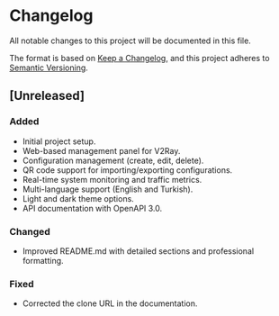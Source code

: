 # Changelog

All notable changes to this project will be documented in this file.

The format is based on [Keep a Changelog](https://keepachangelog.com/en/1.0.0/),
and this project adheres to [Semantic Versioning](https://semver.org/spec/v2.0.0.html).

## [Unreleased]

### Added
- Initial project setup.
- Web-based management panel for V2Ray.
- Configuration management (create, edit, delete).
- QR code support for importing/exporting configurations.
- Real-time system monitoring and traffic metrics.
- Multi-language support (English and Turkish).
- Light and dark theme options.
- API documentation with OpenAPI 3.0.

### Changed
- Improved README.md with detailed sections and professional formatting.

### Fixed
- Corrected the clone URL in the documentation.